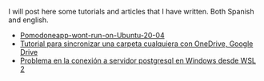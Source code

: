 I will post here some tutorials and articles that I have written. Both Spanish and english.

- [Pomodoneapp-wont-run-on-Ubuntu-20-04](https://gist.github.com/NumberPiOso/ebc207d05fae2082377f3d908cebe731)
- [Tutorial para sincronizar una carpeta cualquiera con OneDrive, Google Drive](https://gist.github.com/NumberPiOso/6171d3db314795a8b05f5ccaf6c4c2f7)
- [Problema en la conexión a servidor postgresql en Windows desde WSL 2](https://gist.github.com/NumberPiOso/85284eeb86444880ef80f2d6bb3dcc7a)